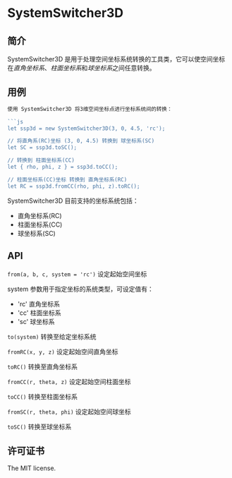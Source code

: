 # SystemSwitcher3D

## 简介

SystemSwitcher3D 是用于处理空间坐标系统转换的工具类，它可以使空间坐标在*直角坐标系*、*柱面坐标系*和*球坐标系*之间任意转换。

## 用例

```js
使用 SystemSwitcher3D 将3维空间坐标点进行坐标系统间的转换：

```js
let ssp3d = new SystemSwitcher3D(3, 0, 4.5, 'rc');

// 将直角系(RC)坐标 (3, 0, 4.5) 转换到 球坐标系(SC)
let SC = ssp3d.toSC();

// 转换到 柱面坐标系(CC)
let { rho, phi, z } = ssp3d.toCC();

// 柱面坐标系(CC)坐标 转换到 直角坐标系(RC)
let RC = ssp3d.fromCC(rho, phi, z).toRC();
```

SystemSwitcher3D 目前支持的坐标系统包括：

* 直角坐标系(RC)
* 柱面坐标系(CC)
* 球坐标系(SC)

## API

`from(a, b, c, system = 'rc')` 设定起始空间坐标

system 参数用于指定坐标的系统类型，可设定值有：

* 'rc' 直角坐标系
* 'cc' 柱面坐标系
* 'sc' 球坐标系

`to(system)` 转换至给定坐标系统

`fromRC(x, y, z)` 设定起始空间直角坐标

`toRC()` 转换至直角坐标系

`fromCC(r, theta, z)` 设定起始空间柱面坐标

`toCC()` 转换至柱面坐标系

`fromSC(r, theta, phi)` 设定起始空间球坐标

`toSC()` 转换至球坐标系

## 许可证书

The MIT license.